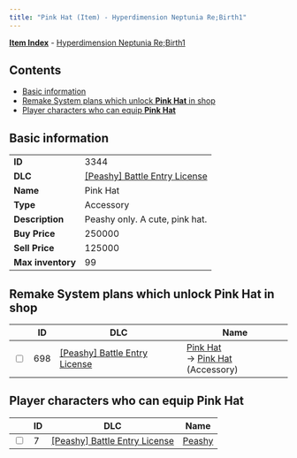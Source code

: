 ```yaml
---
title: "Pink Hat (Item) - Hyperdimension Neptunia Re;Birth1"
---
```


[**Item Index**](/neptunia/rb1/item/index.html) - [Hyperdimension Neptunia Re;Birth1](/neptunia/rb1)

## Contents

- [Basic information](#basic-information)
- [Remake System plans which unlock **Pink Hat** in shop](#remake-system-plans-which-unlock-pink-hat-in-shop)
- [Player characters who can equip **Pink Hat**](#player-characters-who-can-equip-pink-hat)

## Basic information

|   |   |
| -- | -- |
| **ID** | 3344 |
| **DLC** | [[Peashy] Battle Entry License](/neptunia/rb1/dlc/8-peashy.html) |
| **Name** | Pink Hat |
| **Type** | Accessory |
| **Description** | Peashy only. A cute, pink hat. |
| **Buy Price** | 250000 |
| **Sell Price** | 125000 |
| **Max inventory** | 99 |

## Remake System plans which unlock **Pink Hat** in shop

|    | ID | DLC | Name |
| -- | -- | --- | ---- |
| <input type="checkbox" id="rb1-remake-8-698" class="trackbox" /> | 698 | [[Peashy] Battle Entry License](/neptunia/rb1/dlc/8-peashy.html) | [Pink Hat](/neptunia/rb1/remake/8-698-pink-hat.html)<br />→ [Pink Hat](/neptunia/rb1/item/8-3344-pink-hat.html) (Accessory) |

## Player characters who can equip **Pink Hat**

|    | ID | DLC | Name |
| -- | -- | --- | ---- |
| <input type="checkbox" id="rb1-player-8-7" class="trackbox" /> | 7 | [[Peashy] Battle Entry License](/neptunia/rb1/dlc/8-peashy.html) | [Peashy](/neptunia/rb1/player/8-7-peashy.html) |
